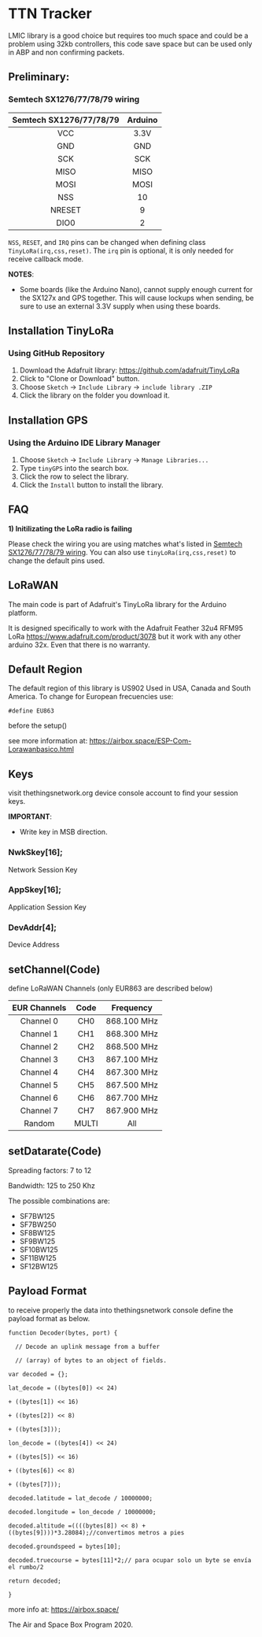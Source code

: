 # TTN Tracker 

LMIC library is a good choice but requires too much space and could be a problem using 32kb controllers, this code save space but can be used only in ABP and non confirming packets.

## Preliminary:

### Semtech SX1276/77/78/79 wiring

| Semtech SX1276/77/78/79 | Arduino |
| :---------------------: | :------:|
| VCC | 3.3V |
| GND | GND |
| SCK | SCK |
| MISO | MISO |
| MOSI | MOSI |
| NSS | 10 |
| NRESET | 9 |
| DIO0 | 2 |


`NSS`, `RESET`, and `IRQ` pins can be changed when defining class `TinyLoRa(irq,css,reset)`. The `irq` pin is optional, it is only needed for receive callback mode.

**NOTES**:
 * Some boards (like the Arduino Nano), cannot supply enough current for the SX127x and GPS together. This will cause lockups when sending, be sure to use an external 3.3V supply when using these boards.

## Installation TinyLoRa

### Using GitHub Repository

1. Download the Adafruit library: https://github.com/adafruit/TinyLoRa
2. Click to "Clone or Download" button.
3. Choose `Sketch` -> `Include Library` -> `include library .ZIP`
4. Click the library on the folder you download it.

## Installation GPS

### Using the Arduino IDE Library Manager

1. Choose `Sketch` -> `Include Library` -> `Manage Libraries...`
2. Type `tinyGPS` into the search box.
3. Click the row to select the library.
4. Click the `Install` button to install the library.


## FAQ

**1) Initilizating the LoRa radio is failing**

Please check the wiring you are using matches what's listed in [Semtech SX1276/77/78/79 wiring](#semtech-sx1276777879-wiring). You can also use `tinyLoRa(irq,css,reset)` to change the default pins used.


## LoRaWAN

  The main code is part of Adafruit's TinyLoRa library for the Arduino platform. 
  
  It is designed specifically to work with the Adafruit Feather 32u4 RFM95 LoRa https://www.adafruit.com/product/3078 but it work with any other arduino 32x. Even that there is no warranty.


## Default Region

The default region of this library is US902 Used in USA, Canada and South America. To change for European frecuencies use:

`#define EU863` 

before the setup()

see more information at: https://airbox.space/ESP-Com-Lorawanbasico.html
## Keys
visit thethingsnetwork.org device console account to find your session keys. 

**IMPORTANT**: 
* Write key in MSB direction.
### NwkSkey[16]; 
Network Session Key 
### AppSkey[16];
Application Session Key
### DevAddr[4];
Device Address

## setChannel(Code) 
define LoRaWAN Channels (only EUR863 are described below)

| EUR Channels |Code| Frequency |
| :----------: | :-----:|:------:|
|Channel 0 |CH0 |868.100 MHz|
|Channel 1 |CH1|868.300 MHz|
|Channel 2 |CH2|868.500 MHz|
|Channel 3 |CH3|867.100 MHz|
|Channel 4 |CH4|867.300 MHz|
|Channel 5 |CH5|867.500 MHz|
|Channel 6 |CH6|867.700 MHz|
|Channel 7 |CH7|867.900 MHz|
|Random|MULTI |All|

## setDatarate(Code) 

Spreading factors: 7 to 12

Bandwidth: 125 to 250 Khz

The possible combinations are:

* SF7BW125
* SF7BW250
* SF8BW125
* SF9BW125
* SF10BW125
* SF11BW125
* SF12BW125

## Payload Format

to receive properly the data into thethingsnetwork console define the payload format as below.


`function Decoder(bytes, port) {`

`  // Decode an uplink message from a buffer`

`  // (array) of bytes to an object of fields.`

`var decoded = {};`

`lat_decode = ((bytes[0]) << 24)`

`+ ((bytes[1]) << 16)`

`+ ((bytes[2]) << 8)`

`+ ((bytes[3]));`

`lon_decode = ((bytes[4]) << 24)`

`+ ((bytes[5]) << 16)`

`+ ((bytes[6]) << 8)`

`+ ((bytes[7]));`

`decoded.latitude = lat_decode / 10000000;`

`decoded.longitude = lon_decode / 10000000;`

`decoded.altitude =((((bytes[8]) << 8) + ((bytes[9])))*3.28084);//convertimos metros a pies`

`decoded.groundspeed = bytes[10];`

`decoded.truecourse = bytes[11]*2;// para ocupar solo un byte se envía el rumbo/2`

`return decoded;`

`}`

more info at: https://airbox.space/

The Air and Space Box Program 2020.

